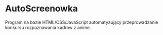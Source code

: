 # AutoScreenowka
Program na bazie HTML/CSS/JavaScript automatyzujący przeprowadzanie konkursu rozpoznawania kadrów z anime.
